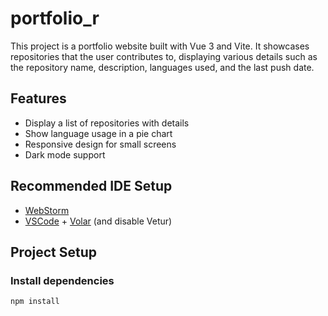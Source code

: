 # portfolio_r

This project is a portfolio website built with Vue 3 and Vite. It showcases repositories that the user contributes to, displaying various details such as the repository name, description, languages used, and the last push date.

## Features

- Display a list of repositories with details
- Show language usage in a pie chart
- Responsive design for small screens
- Dark mode support

## Recommended IDE Setup

- [WebStorm](https://www.jetbrains.com/webstorm/)
- [VSCode](https://code.visualstudio.com/) + [Volar](https://marketplace.visualstudio.com/items?itemName=Vue.volar) (and disable Vetur)

## Project Setup

### Install dependencies

```sh
npm install